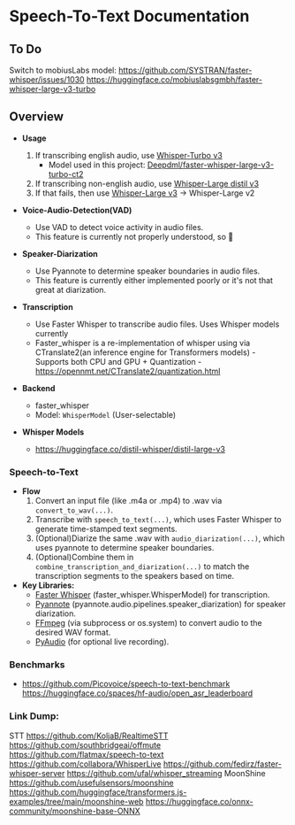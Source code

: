 # Speech-To-Text Documentation


## To Do
Switch to mobiusLabs model: https://github.com/SYSTRAN/faster-whisper/issues/1030
https://huggingface.co/mobiuslabsgmbh/faster-whisper-large-v3-turbo


## Overview
- **Usage**
    1. If transcribing english audio, use [Whisper-Turbo v3](https://huggingface.co/openai/whisper-large-v3-turbo)
       * Model used in this project: [Deepdml/faster-whisper-large-v3-turbo-ct2](https://huggingface.co/deepdml/faster-whisper-large-v3-turbo-ct2)
    2. If transcribing non-english audio, use [Whisper-Large distil v3](https://huggingface.co/distil-whisper/distil-large-v3)
    3. If that fails, then use [Whisper-Large v3](https://huggingface.co/openai/whisper-large-v3) -> Whisper-Large v2
- **Voice-Audio-Detection(VAD)**
    - Use VAD to detect voice activity in audio files.
    - This feature is currently not properly understood, so :shrug:
- **Speaker-Diarization**
    - Use Pyannote to determine speaker boundaries in audio files.
    - This feature is currently either implemented poorly or it's not that great at diarization.
- **Transcription**
    - Use Faster Whisper to transcribe audio files. Uses Whisper models currently
    - Faster_whisper is a re-implementation of whisper using via CTranslate2(an inference engine for Transformers models)
          - Supports both CPU and GPU + Quantization
          - https://opennmt.net/CTranslate2/quantization.html

- **Backend**
  - faster_whisper
  - Model: `WhisperModel` (User-selectable)

- **Whisper Models**
  - https://huggingface.co/distil-whisper/distil-large-v3

### Speech-to-Text
- **Flow**
    1. Convert an input file (like .m4a or .mp4) to .wav via `convert_to_wav(...)`.
    2. Transcribe with `speech_to_text(...)`, which uses Faster Whisper to generate time-stamped text segments.
    3. (Optional)Diarize the same .wav with `audio_diarization(...)`, which uses pyannote to determine speaker boundaries.
    4. (Optional)Combine them in `combine_transcription_and_diarization(...)` to match the transcription segments to the speakers based on time.
- **Key Libraries:**
    - [Faster Whisper](https://github.com/SYSTRAN/faster-whisper) (faster_whisper.WhisperModel) for transcription.
    - [Pyannote](https://github.com/pyannote/pyannote-audio) (pyannote.audio.pipelines.speaker_diarization) for speaker diarization.
    - [FFmpeg](https://www.ffmpeg.org/) (via subprocess or os.system) to convert audio to the desired WAV format.
    - [PyAudio](https://people.csail.mit.edu/hubert/pyaudio/) (for optional live recording).


### Benchmarks
- https://github.com/Picovoice/speech-to-text-benchmark
https://huggingface.co/spaces/hf-audio/open_asr_leaderboard



### Link Dump:
STT
    https://github.com/KoljaB/RealtimeSTT
    https://github.com/southbridgeai/offmute
    https://github.com/flatmax/speech-to-text
    https://github.com/collabora/WhisperLive
    https://github.com/fedirz/faster-whisper-server
    https://github.com/ufal/whisper_streaming
    MoonShine
        https://github.com/usefulsensors/moonshine
        https://github.com/huggingface/transformers.js-examples/tree/main/moonshine-web
        https://huggingface.co/onnx-community/moonshine-base-ONNX
